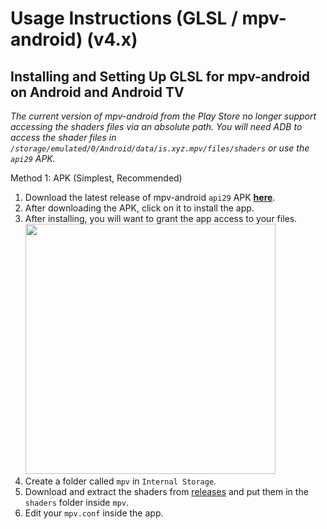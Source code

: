 # Usage Instructions (GLSL / mpv-android) (v4.x)

## Installing and Setting Up GLSL for mpv-android on Android and Android TV
*The current version of mpv-android from the Play Store no longer support accessing the shaders files via an absolute path.
You will need ADB to access the shader files in `/storage/emulated/0/Android/data/is.xyz.mpv/files/shaders` or use the `api29` APK.*

Method 1: APK (Simplest, Recommended)

  1. Download the latest release of mpv-android `api29` APK [**here**](https://github.com/mpv-android/mpv-android/releases).
  2. After downloading the APK, click on it to install the app.
  3. After installing, you will want to grant the app access to your files.
     <br>
     <img src="https://github.com/user-attachments/assets/ada11c4f-7894-4f77-b84b-fd47e8e60ba1" width="400" />
  4. Create a folder called `mpv` in `Internal Storage`.
  5. Download and extract the shaders from <a href="https://github.com/bloc97/Anime4K/releases">releases</a> and put them in the `shaders` folder inside `mpv`.
  6. Edit your `mpv.conf` inside the app.
